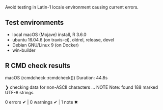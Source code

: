 Avoid testing in Latin-1 locale environment causing current errors.

## Test environments
- local macOS (Mojave) install, R 3.6.0
- ubuntu 16.04.6 (on travis-ci), oldrel, release, devel
- Debian GNU/Linux 9 (on Docker)
- win-builder

## R CMD check results

macOS (rcmdcheck::rcmdcheck())
Duration: 44.8s

❯ checking data for non-ASCII characters ... NOTE
    Note: found 188 marked UTF-8 strings

0 errors ✔ | 0 warnings ✔ | 1 note ✖


